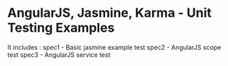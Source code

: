 # AngularJS, Jasmine, Karma - Unit Testing Examples

It includes : 
spec1 - Basic jasmine example test
spec2 - AngularJS scope test
spec3 - AngularJS service test

